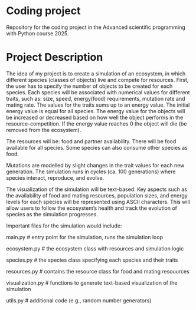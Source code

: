 # Coding project
Repository for the coding project in the Advanced scientific programming with Python course 2025.

# Project Description
The idea of my project is to create a simulation of an ecosystem, in which different species (classes of objects) live and compete for resources.
First, the user has to specify the number of objects to be created for each species. Each species will be associated with numerical values for different traits, such as: size, speed, energy(food) requirements, mutation rate and mating rate. 
The values for the traits sums up to an energy value. The initial energy value is equal for all species. 
The energy value for the objects will be increased or decreased based on how well the object performs in the resource-competition.
If the energy value reaches 0 the object will die (be removed from the ecosystem). 

The resources will be: food and partner availability. 
There will be food available for all species. Some species can also consume other species as food. 

Mutations are modelled by slight changes in the trait values for each new generation.
The simulation runs in cycles (ca. 100 generations) where species interact, reproduce, and evolve. 

The visualization of the simulation will be text-based. Key aspects such as the availability of food and mating resources, population sizes, and energy levels for each species will be represented using ASCII characters. This will allow users to follow the ecosystem’s health and track the evolution of species as the simulation progresses.

Important files for the simulation would include:

main.py                   # entry point for the simulation, runs the simulation loop

ecosystem.py              # the ecosystem class with resources and simulation logic

species.py                # the species class specifying each species and their traits

resources.py              # contains the resource class for food and mating resouurces

visualization.py          # functions to generate text-based visualization of the simulation

utils.py                  # additional code (e.g., random number generators)
